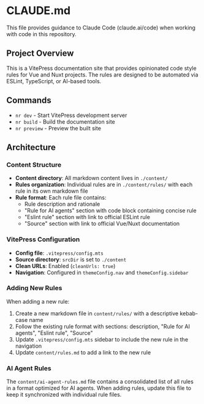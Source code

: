 # CLAUDE.md

This file provides guidance to Claude Code (claude.ai/code) when working with code in this repository.

## Project Overview

This is a VitePress documentation site that provides opinionated code style rules for Vue and Nuxt projects. The rules are designed to be automated via ESLint, TypeScript, or AI-based tools.

## Commands

- `nr dev` - Start VitePress development server
- `nr build` - Build the documentation site
- `nr preview` - Preview the built site

## Architecture

### Content Structure

- **Content directory**: All markdown content lives in `./content/`
- **Rules organization**: Individual rules are in `./content/rules/` with each rule in its own markdown file
- **Rule format**: Each rule file contains:
  - Rule description and rationale
  - "Rule for AI agents" section with code block containing concise rule
  - "Eslint rule" section with link to official ESLint rule
  - "Source" section with link to official Vue/Nuxt documentation

### VitePress Configuration

- **Config file**: `.vitepress/config.mts`
- **Source directory**: `srcDir` is set to `./content`
- **Clean URLs**: Enabled (`cleanUrls: true`)
- **Navigation**: Configured in `themeConfig.nav` and `themeConfig.sidebar`

### Adding New Rules

When adding a new rule:

1. Create a new markdown file in `content/rules/` with a descriptive kebab-case name
2. Follow the existing rule format with sections: description, "Rule for AI agents", "Eslint rule", "Source"
3. Update `.vitepress/config.mts` sidebar to include the new rule in the navigation
4. Update `content/rules.md` to add a link to the new rule

### AI Agent Rules

The `content/ai-agent-rules.md` file contains a consolidated list of all rules in a format optimized for AI agents. When adding rules, update this file to keep it synchronized with individual rule files.
